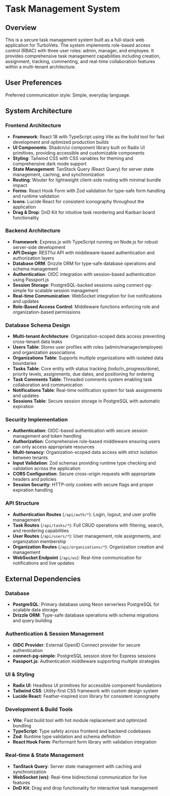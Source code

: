 # Task Management System

## Overview

This is a secure task management system built as a full-stack web application for TurboVets. The system implements role-based access control (RBAC) with three user roles: admin, manager, and employee. It provides comprehensive task management capabilities including creation, assignment, tracking, commenting, and real-time collaboration features within a multi-tenant architecture.

## User Preferences

Preferred communication style: Simple, everyday language.

## System Architecture

### Frontend Architecture
- **Framework**: React 18 with TypeScript using Vite as the build tool for fast development and optimized production builds
- **UI Components**: Shadcn/ui component library built on Radix UI primitives, providing accessible and customizable components
- **Styling**: Tailwind CSS with CSS variables for theming and comprehensive dark mode support
- **State Management**: TanStack Query (React Query) for server state management, caching, and synchronization
- **Routing**: Wouter for lightweight client-side routing with minimal bundle impact
- **Forms**: React Hook Form with Zod validation for type-safe form handling and runtime validation
- **Icons**: Lucide React for consistent iconography throughout the application
- **Drag & Drop**: DnD Kit for intuitive task reordering and Kanban board functionality

### Backend Architecture
- **Framework**: Express.js with TypeScript running on Node.js for robust server-side development
- **API Design**: RESTful API with middleware-based authentication and authorization layers
- **Database ORM**: Drizzle ORM for type-safe database operations and schema management
- **Authentication**: OIDC integration with session-based authentication using Passport.js
- **Session Storage**: PostgreSQL-backed sessions using connect-pg-simple for scalable session management
- **Real-time Communication**: WebSocket integration for live notifications and updates
- **Role-Based Access Control**: Middleware functions enforcing role and organization-based permissions

### Database Schema Design
- **Multi-tenant Architecture**: Organization-scoped data access preventing cross-tenant data leaks
- **Users Table**: Stores user profiles with roles (admin/manager/employee) and organization associations
- **Organizations Table**: Supports multiple organizations with isolated data boundaries
- **Tasks Table**: Core entity with status tracking (todo/in_progress/done), priority levels, assignments, due dates, and positioning for ordering
- **Task Comments Table**: Threaded comments system enabling task collaboration and communication
- **Notifications Table**: Real-time notification system for task assignments and updates
- **Sessions Table**: Secure session storage in PostgreSQL with automatic expiration

### Security Implementation
- **Authentication**: OIDC-based authentication with secure session management and token handling
- **Authorization**: Comprehensive role-based middleware ensuring users can only access appropriate resources
- **Multi-tenancy**: Organization-scoped data access with strict isolation between tenants
- **Input Validation**: Zod schemas providing runtime type checking and validation across the application
- **CORS Configuration**: Secure cross-origin requests with appropriate headers and policies
- **Session Security**: HTTP-only cookies with secure flags and proper expiration handling

### API Structure
- **Authentication Routes** (`/api/auth/*`): Login, logout, and user profile management
- **Task Routes** (`/api/tasks/*`): Full CRUD operations with filtering, search, and reordering capabilities
- **User Routes** (`/api/users/*`): User management, role assignments, and organization membership
- **Organization Routes** (`/api/organizations/*`): Organization creation and management
- **WebSocket Endpoint** (`/api/ws`): Real-time communication for notifications and live updates

## External Dependencies

### Database
- **PostgreSQL**: Primary database using Neon serverless PostgreSQL for scalable data storage
- **Drizzle ORM**: Type-safe database operations with schema migrations and query building

### Authentication & Session Management
- **OIDC Provider**: External OpenID Connect provider for secure authentication
- **connect-pg-simple**: PostgreSQL session store for Express sessions
- **Passport.js**: Authentication middleware supporting multiple strategies

### UI & Styling
- **Radix UI**: Headless UI primitives for accessible component foundations
- **Tailwind CSS**: Utility-first CSS framework with custom design system
- **Lucide React**: Feather-inspired icon library for consistent iconography

### Development & Build Tools
- **Vite**: Fast build tool with hot module replacement and optimized bundling
- **TypeScript**: Type safety across frontend and backend codebases
- **Zod**: Runtime type validation and schema definition
- **React Hook Form**: Performant form library with validation integration

### Real-time & State Management
- **TanStack Query**: Server state management with caching and synchronization
- **WebSocket (ws)**: Real-time bidirectional communication for live features
- **DnD Kit**: Drag and drop functionality for interactive task management